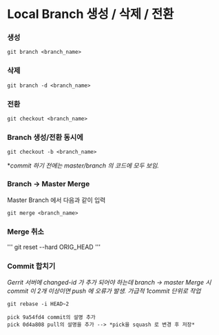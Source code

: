 # Local Branch 생성 / 삭제 / 전환

### 생성 
```
git branch <branch_name>
```

### 삭제 
```
git branch -d <branch_name>
```

### 전환
```
git checkout <branch_name>
```

### Branch 생성/전환 동시에
```
git checkout -b <branch_name>
```

**commit 하기 전에는 master/branch 의 코드에 모두 보임.*

### Branch -> Master Merge
Master Branch 에서 다음과 같이 입력
```
git merge <branch_name>
```

### Merge 취소
'''
git reset --hard ORIG_HEAD
'''

### Commit 합치기
*Gerrit 서버에 changed-id 가 추가 되어야 하는데 branch -> master Merge 시 commit 이 2개 이상이면 push 에 오류가 발생.  가급적 1commit 단위로 작업*
```
git rebase -i HEAD~2
```

```
pick 9a54fd4 commit의 설명 추가
pick 0d4a808 pull의 설명을 추가 --> *pick을 squash 로 변경 후 저장*
```


